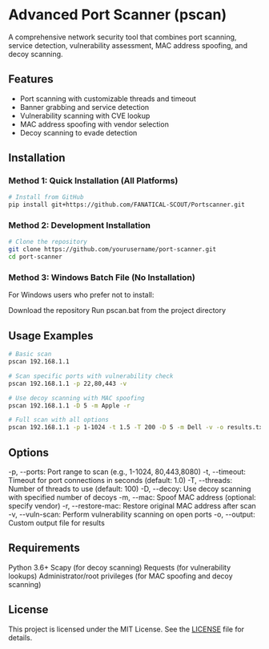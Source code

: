 # Advanced Port Scanner (pscan)

A comprehensive network security tool that combines port scanning, service detection, vulnerability assessment, MAC address spoofing, and decoy scanning.

## Features

- Port scanning with customizable threads and timeout
- Banner grabbing and service detection
- Vulnerability scanning with CVE lookup
- MAC address spoofing with vendor selection
- Decoy scanning to evade detection

## Installation

### Method 1: Quick Installation (All Platforms)

```bash
# Install from GitHub
pip install git+https://github.com/FANATICAL-SCOUT/Portscanner.git
```

### Method 2: Development Installation
```bash
# Clone the repository
git clone https://github.com/yourusername/port-scanner.git
cd port-scanner
```

### Method 3: Windows Batch File (No Installation)
For Windows users who prefer not to install:

Download the repository
Run pscan.bat from the project directory

## Usage Examples

```bash
# Basic scan
pscan 192.168.1.1

# Scan specific ports with vulnerability check
pscan 192.168.1.1 -p 22,80,443 -v

# Use decoy scanning with MAC spoofing
pscan 192.168.1.1 -D 5 -m Apple -r

# Full scan with all options
pscan 192.168.1.1 -p 1-1024 -t 1.5 -T 200 -D 5 -m Dell -v -o results.txt
```

## Options

-p, --ports: Port range to scan (e.g., 1-1024, 80,443,8080)
-t, --timeout: Timeout for port connections in seconds (default: 1.0)
-T, --threads: Number of threads to use (default: 100)
-D, --decoy: Use decoy scanning with specified number of decoys
-m, --mac: Spoof MAC address (optional: specify vendor)
-r, --restore-mac: Restore original MAC address after scan
-v, --vuln-scan: Perform vulnerability scanning on open ports
-o, --output: Custom output file for results

## Requirements

Python 3.6+
Scapy (for decoy scanning)
Requests (for vulnerability lookups)
Administrator/root privileges (for MAC spoofing and decoy scanning)

## License

This project is licensed under the MIT License. See the [LICENSE](LICENSE) file for details.
